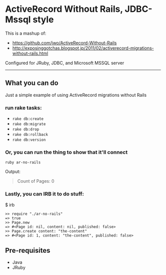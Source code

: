ActiveRecord Without Rails, JDBC-Mssql style
============================================

This is a mashup of:

* https://github.com/jwo/ActiveRecord-Without-Rails
* http://exposinggotchas.blogspot.jp/2011/02/activerecord-migrations-without-rails.html  

Configured for JRuby, JDBC, and Microsoft MSSQL server

---


What you can do
---------------

Just a simple example of using ActiveRecord migrations without Rails

### run rake tasks:

* `rake db:create`
* `rake db:migrate`
* `rake db:drop`
* `rake db:rollback`
* `rake db:version`


### Or, you can run the thing to show that it'll connect

```
ruby ar-no-rails
```

Output:
> Count of Pages: 0

### Lastly, you can IRB it to do stuff:

$ irb

```
>> require "./ar-no-rails"
=> true
>> Page.new
=> #<Page id: nil, content: nil, published: false>
>> Page.create content: "the-content"
=> #<Page id: 1, content: "the-content", published: false>
```

Pre-requisites
--------------
* Java
* JRuby

